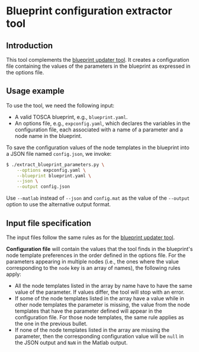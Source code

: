 Blueprint configuration extractor tool
======================================

Introduction
------------

This tool complements the [blueprint updater tool].
It creates a configuration file containing the values of the parameters
in the blueprint as expressed in the options file.

Usage example
-------------

To use the tool, we need the following input:

* A valid TOSCA blueprint, e.g., `blueprint.yaml`.
* An options file, e.g., `expconfig.yaml`, which declares the variables
  in the configuration file, each associated with a name of a parameter
  and a node name in the blueprint.

To save the configuration values of the node templates in the blueprint into a
JSON file named `config.json`, we invoke:

```bash
$ ./extract_blueprint_parameters.py \
    --options expconfig.yaml \
    --blueprint blueprint.yaml \
    --json \
    --output config.json
```

Use `--matlab` instead of `--json` and `config.mat` as the value of the
`--output` option to use the alternative output format.

Input file specification
------------------------

The input files follow the same rules as for the [blueprint updater tool].

**Configuration file** will contain the values that the tool finds in the
blueprint's node template preferences in the order defined in the options file.
For the parameters appearing in multiple nodes (i.e., the ones where the
value corresponding to the `node` key is an array of names), the following
rules apply:

* All the node templates listed in the array by name have to have the same value
  of the parameter. If values differ, the tool will stop with an error.
* If some of the node templates listed in the array have a value while in other
  node templates the parameter is missing, the value from the node templates
  that have the parameter defined will appear in the configuration file. For
  those node templates, the same rule applies as the one in the previous bullet.
* If none of the node templates listed in the array are missing the parameter,
  then the corresponding configuration value will be `null` in the JSON output
  and `NaN` in the Matlab output.

[blueprint updater tool]: tools/README-update-blueprint-parameters.md